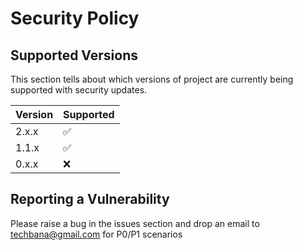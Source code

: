 # Security Policy

## Supported Versions

This section tells about which versions of project are
currently being supported with security updates.

| Version | Supported          |
| ------- | ------------------ |
| 2.x.x   | :white_check_mark: |
| 1.1.x   | :white_check_mark: |
| 0.x.x   | :x:                |

## Reporting a Vulnerability

Please raise a bug in the issues section and drop an email to techbana@gmail.com for P0/P1 scenarios
